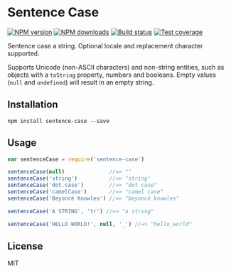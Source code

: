 # Sentence Case

[![NPM version][npm-image]][npm-url]
[![NPM downloads][downloads-image]][downloads-url]
[![Build status][travis-image]][travis-url]
[![Test coverage][coveralls-image]][coveralls-url]

Sentence case a string. Optional locale and replacement character supported.

Supports Unicode (non-ASCII characters) and non-string entities, such as objects with a `toString` property, numbers and booleans. Empty values (`null` and `undefined`) will result in an empty string.

## Installation

```
npm install sentence-case --save
```

## Usage

```javascript
var sentenceCase = require('sentence-case')

sentenceCase(null)              //=> ""
sentenceCase('string')          //=> "string"
sentenceCase('dot.case')        //=> "dot case"
sentenceCase('camelCase')       //=> "camel case"
sentenceCase('Beyoncé Knowles') //=> "beyoncé knowles"

sentenceCase('A STRING', 'tr') //=> "a strıng"

sentenceCase('HELLO WORLD!', null, '_') //=> "hello_world"
```

## License

MIT

[npm-image]: https://img.shields.io/npm/v/sentence-case.svg?style=flat
[npm-url]: https://npmjs.org/package/sentence-case
[downloads-image]: https://img.shields.io/npm/dm/sentence-case.svg?style=flat
[downloads-url]: https://npmjs.org/package/sentence-case
[travis-image]: https://img.shields.io/travis/blakeembrey/sentence-case.svg?style=flat
[travis-url]: https://travis-ci.org/blakeembrey/sentence-case
[coveralls-image]: https://img.shields.io/coveralls/blakeembrey/sentence-case.svg?style=flat
[coveralls-url]: https://coveralls.io/r/blakeembrey/sentence-case?branch=master
